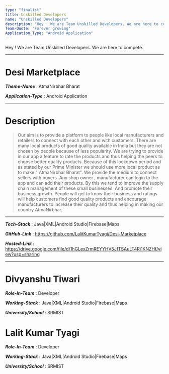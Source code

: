 ```yaml
---
type: "finalist"                   
title: Unskilled Developers
name: "Unskilled Developers"
description: "Hey ! We are Team Unskilled Developers. We are here to compete."
Team-Quote: "Forever growing"
Application_Type: "Android Application"
---
```


Hey ! We are Team Unskilled Developers. We are here to compete.

---

# Desi Marketplace

_**Theme-Name**_ : AtmaNirbhar Bharat

_**Application-Type**_ : Android Application

---

# Description

> Our aim is to provide a platform to people like local manufacturers and retailers to connect with each other and with customers. There are many local products of good quality available in India but they are not chosen by people because of less popularity. We are trying to provide in our app a feature to rate the products and thus helping the peers to choose better quality products. Because of this lockdown period and as stated by our Prime Minister we should use more local product as to make " AtmaNirbhar Bharat". We provide the medium to connect sellers with buyers. Any shop owner , manufacturer  can login to the app and can add their products. 
By this we tend to improve the supply chain management of these small businesses. And promote their business growth. 
People will get to know their business and ratings will help customers find good quality products and encourage manufacturers to increase their quality and thus helping in making our country AtmaNirbhar.


---

_**Tech-Stack**_  :   Java|XML|Android Studio|Firebase|Maps

_**GitHub-Link**_ :   https://github.com/LalitKumarTyagi/Desi-Marketplace

_**Hosted-Link**_ :   https://drive.google.com/file/d/1hGLexZrmREYYHV5JfTSAuLT4Ri1KNZHf/view?usp=sharing


---


# Divyanshu Tiwari

_**Role-In-Team**_  : Developer

_**Working-Stack**_ : Java|XML|Android Studio|Firebase|Maps

_**University/School**_ : SRMIST


# Lalit Kumar Tyagi

_**Role-In-Team**_  : Developer

_**Working-Stack**_ : Java|XML|Android Studio|Firebase|Maps

_**University/School**_ : SRMIST

